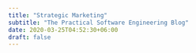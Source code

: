 ```yaml
---
title: "Strategic Marketing"
subtitle: "The Practical Software Engineering Blog"
date: 2020-03-25T04:52:30+06:00
draft: false
---
```


<!-- You can add a short description if you want -->